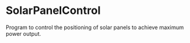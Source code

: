 # SolarPanelControl
Program to control the positioning of solar panels to achieve maximum power output.
